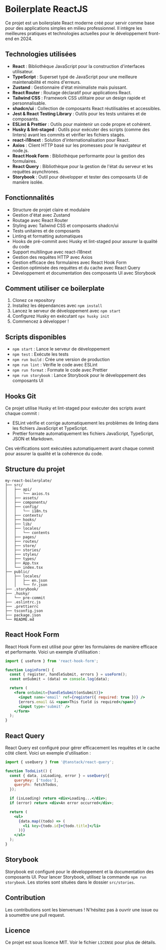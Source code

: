 # Boilerplate ReactJS

Ce projet est un boilerplate React moderne créé pour servir comme base pour des applications simples en milieu professionnel. Il intègre les meilleures pratiques et technologies actuelles pour le développement front-end en 2024.

## Technologies utilisées

- **React** : Bibliothèque JavaScript pour la construction d'interfaces utilisateur.
- **TypeScript** : Superset typé de JavaScript pour une meilleure maintenabilité et moins d'erreurs.
- **Zustand** : Gestionnaire d'état minimaliste mais puissant.
- **React Router** : Routage déclaratif pour applications React.
- **Tailwind CSS** : Framework CSS utilitaire pour un design rapide et personnalisable.
- **shadcn/ui** : Collection de composants React réutilisables et accessibles.
- **Jest & React Testing Library** : Outils pour les tests unitaires et de composants.
- **ESLint & Prettier** : Outils pour maintenir un code propre et cohérent.
- **Husky & lint-staged** : Outils pour exécuter des scripts (comme des linters) avant les commits et vérifier les fichiers stagés.
- **react-i18next** : Solution d'internationalisation pour React.
- **Axios** : Client HTTP basé sur les promesses pour le navigateur et node.js.
- **React Hook Form** : Bibliothèque performante pour la gestion des formulaires.
- **React Query** : Bibliothèque pour la gestion de l'état du serveur et les requêtes asynchrones.
- **Storybook** : Outil pour développer et tester des composants UI de manière isolée.

## Fonctionnalités

- Structure de projet claire et modulaire
- Gestion d'état avec Zustand
- Routage avec React Router
- Styling avec Tailwind CSS et composants shadcn/ui
- Tests unitaires et de composants
- Linting et formatting automatiques
- Hooks de pré-commit avec Husky et lint-staged pour assurer la qualité du code
- Support multilingue avec react-i18next
- Gestion des requêtes HTTP avec Axios
- Gestion efficace des formulaires avec React Hook Form
- Gestion optimisée des requêtes et du cache avec React Query
- Développement et documentation des composants UI avec Storybook

## Comment utiliser ce boilerplate

1. Clonez ce repository
2. Installez les dépendances avec `npm install`
3. Lancez le serveur de développement avec `npm start`
4. Configurez Husky en exécutant `npx husky init`
5. Commencez à développer !

## Scripts disponibles

- `npm start` : Lance le serveur de développement
- `npm test` : Exécute les tests
- `npm run build` : Crée une version de production
- `npm run lint` : Vérifie le code avec ESLint
- `npm run format` : Formate le code avec Prettier
- `npm run storybook` : Lance Storybook pour le développement des composants UI

## Hooks Git

Ce projet utilise Husky et lint-staged pour exécuter des scripts avant chaque commit :

- ESLint vérifie et corrige automatiquement les problèmes de linting dans les fichiers JavaScript et TypeScript.
- Prettier formate automatiquement les fichiers JavaScript, TypeScript, JSON et Markdown.

Ces vérifications sont exécutées automatiquement avant chaque commit pour assurer la qualité et la cohérence du code.

## Structure du projet

```
my-react-boilerplate/
├── src/
│   ├── api/
│   │   └── axios.ts
│   ├── assets/
│   ├── components/
│   ├── config/
│   │   └── i18n.ts
│   ├── contexts/
│   ├── hooks/
│   ├── lib/
│   ├── locales/
│   │   └── contents
│   ├── pages/
│   ├── routes/
│   ├── store/
│   ├── stories/
│   ├── styles/
│   ├── types/
│   ├── App.tsx
│   └── index.tsx
├── public/
│   ├── locales/
│   │   ├── en.json
│   │   └── fr.json
├── .storybook/
├── .husky/
│   └── pre-commit
├── .eslintrc.js
├── .prettierrc
├── tsconfig.json
├── package.json
└── README.md
```

## React Hook Form

React Hook Form est utilisé pour gérer les formulaires de manière efficace et performante. Voici un exemple d'utilisation :

```jsx
import { useForm } from 'react-hook-form';

function LoginForm() {
  const { register, handleSubmit, errors } = useForm();
  const onSubmit = (data) => console.log(data);

  return (
    <form onSubmit={handleSubmit(onSubmit)}>
      <input name='email' ref={register({ required: true })} />
      {errors.email && <span>This field is required</span>}
      <input type='submit' />
    </form>
  );
}
```

## React Query

React Query est configuré pour gérer efficacement les requêtes et le cache côté client. Voici un exemple d'utilisation :

```jsx
import { useQuery } from '@tanstack/react-query';

function TodoList() {
  const { data, isLoading, error } = useQuery({
    queryKey: ['todos'],
    queryFn: fetchTodos,
  });

  if (isLoading) return <div>Loading...</div>;
  if (error) return <div>An error occurred</div>;

  return (
    <ul>
      {data.map((todo) => (
        <li key={todo.id}>{todo.title}</li>
      ))}
    </ul>
  );
}
```

## Storybook

Storybook est configuré pour le développement et la documentation des composants UI. Pour lancer Storybook, utilisez la commande `npm run storybook`. Les stories sont situées dans le dossier `src/stories`.

## Contribution

Les contributions sont les bienvenues ! N'hésitez pas à ouvrir une issue ou à soumettre une pull request.

## Licence

Ce projet est sous licence MIT. Voir le fichier `LICENSE` pour plus de détails.
